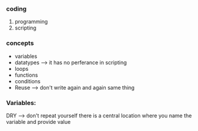### coding

1. programming 
2. scripting 


### concepts

* variables
* datatypes --> it has no perferance in scripting
* loops
* functions
* conditions
* Reuse --> don't write again and again same thing

### Variables:
DRY --> don't repeat yourself
there is a central location where you name the variable and provide value


